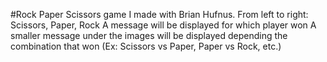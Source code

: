 #Rock Paper Scissors game I made with Brian Hufnus.
From left to right: Scissors, Paper, Rock
A message will be displayed for which player won
A smaller message under the images will be displayed depending
the combination that won (Ex: Scissors vs Paper, Paper vs Rock, etc.)
